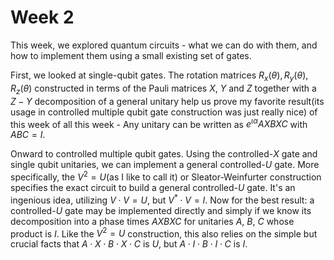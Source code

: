 # Week 2
This week, we explored quantum circuits - what we can do with them, and how to implement them using a small existing set of gates.

First, we looked at single-qubit gates. The rotation matrices $R_x(\theta), R_y(\theta), R_z(\theta)$ constructed in terms of the Pauli matrices $X$, $Y$ and $Z$ together with a $Z-Y$ decomposition of a general unitary help us prove my favorite result(its usage in controlled multiple qubit gate construction was just really nice) of this week of all this week - Any unitary can be written as $e^{\iota \alpha}AXBXC$ with $ABC = I$.

Onward to controlled multiple qubit gates. Using the controlled-$X$ gate and single qubit unitaries, we can implement a general controlled-$U$ gate. More specifically, the $V^2 = U$(as I like to call it) or Sleator-Weinfurter construction specifies the exact circuit to build a general controlled-$U$ gate. It's an ingenious idea, utilizing $V \cdot V = U$, but $V^* \cdot V = I$. Now for the best result: a controlled-$U$ gate may be implemented directly and simply if we know its decomposition into a phase times $AXBXC$ for unitaries $A$, $B$, $C$ whose product is $I$. Like the $V^2 = U$ construction, this also relies on the simple but crucial facts that $A \cdot X \cdot B \cdot X \cdot C$ is $U$, but $A \cdot I \cdot B \cdot I \cdot C$ is $I$.
